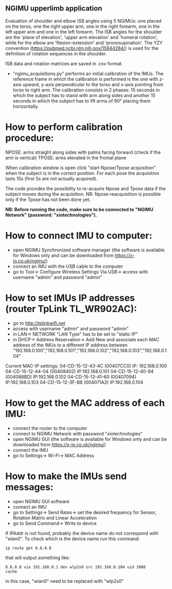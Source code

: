 ## NGIMU upperlimb application 

Evaluation of shoulder and elbow ISB angles using 5 NGIMUs: one placed on the torso, one the right upper arm, one in the right forearm, one in the left upper arm and one in the left forearm.
The ISB angles for the shoulder are the 'plane of elevation', 'upper arm elevation' and 'humeral rotation', while for the elbow are 'flexion-extension' and 'pronosupination'.  The YZY convention (https://pubmed.ncbi.nlm.nih.gov/15844264/) is used for the definition of rotation sequences in the shoulder. 

ISB data and rotation matrices are saved in .csv format. 


*  "ngimu_acquisitions.py" performs an initial calibration of the IMUs. The reference frame in which the calibration is performed is
 the one with z-axis upward, y-axis perpendicular to the torso and x-axis pointing from torso to right arm. 
The calibration consists in 2 phases: 15 seconds in which the subject has to stand with arm along sides and another 15 seconds in which the subject has to lift arms of 90° placing them horizontally. 

# How to perform calibration procedure: 

NPOSE: arms straight along sides with palms facing forward (check if the arm is vertical)
TPOSE: arms elevated in the frontal plane 

When calibration window is open click "start Npose/Tpose acquisition" when the subject is in the correct position. 
For each pose the acquisition lasts 15s (first 5s are not actually acquired).

The code provides the possibility to re-acquire Npose and Tpose data if the subject moves during the acquisition.
NB: Npose reacquisition is possible only if the Tpose has not been done yet. 

**NB: Before running the code, make sure to be connected to "NGIMU Network" (password: "xiotechnologies").**

# How to connect IMU to computer: 
* open NGIMU Synchronized software manager (the software is available for Windows only and can be downloaded from https://x-io.co.uk/ngimu/)  
* connect an IMU with the USB cable to the computer
* go to Tool-> Configure Wireless Settings Via USB-> access with username "admin" and password "admin"

# How to set IMUs IP addresses (router TpLink TL_WR902AC):
* go to http://tplinkwifi.net 
* access with username "admin" and password "admin"
* in LAN-> NETWORK "LAN Type" has to be set to "static IP" 
* in DHCP-> Address Reservation-> Add New and associate each MAC address of the IMUs to a different IP address between "192.168.0.100","192.168.0.101","192.168.0.102","192.168.0.103","192.168.0.104"

Current MAC-IP settings: 
04-CD-15-12-43-4C (00407CC0) IP: 192.168.0.100
04-CD-15-12-44-04 (00408402) IP:192.168.0.101
04-CD-15-12-40-94  (004088BD) IP:192.168.0.102
04-CD-15-12-41-60 (00407094) IP:192.168.0.103
04-CD-15-12-3F-B8 (004071A2) IP:192.168.0.104

# How to get the MAC address of each IMU:
* connect the router to the computer
* connect to NGIMU Network with password "xiotechnologies"
* open NGIMU GUI (the software is available for Windows only and can be downloaded from https://x-io.co.uk/ngimu/)
* connect the IMU 
* go to Settings-> Wi-Fi-> MAC Address 

# How to make the IMUs send messages: 
* open NGIMU GUI  software 
* connect an IMU
* go to Settings-> Send Rates-> set the desired frequency for Sensor, Rotation Matrix and Linear Acceleration 
* go to Send Command-> Write to device



If IPAddr is not found, probably the device name do not correspond with "wlan0". To check which is the device name run this command: 

```
ip route get 8.8.8.8
```
that will output something like: 


```
8.8.8.8 via 192.168.0.1 dev wlp2s0 src 192.168.0.104 uid 1000
cache 
```
in this case, "wlan0" need to be replaced with "wlp2s0" 



